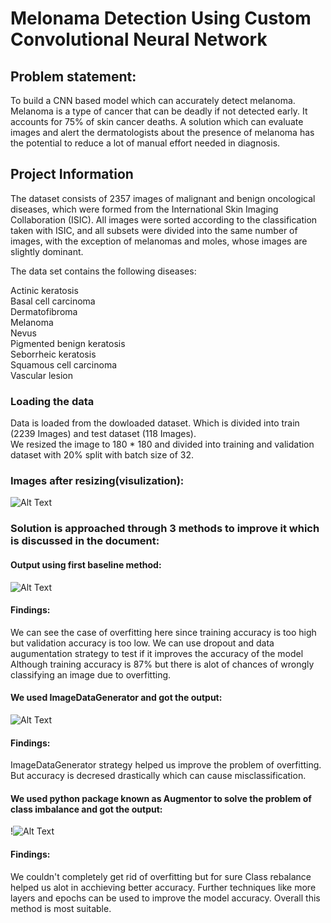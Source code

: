 # Melonama Detection Using Custom Convolutional Neural Network

## Problem statement:

To build a CNN based model which can accurately detect melanoma. Melanoma is a type of cancer that can be deadly if not detected early. It accounts for 75% of skin cancer deaths. A solution which can evaluate images and alert the dermatologists about the presence of melanoma has the potential to reduce a lot of manual effort needed in diagnosis.

## Project Information

The dataset consists of 2357 images of malignant and benign oncological diseases, which were formed from the International Skin Imaging Collaboration (ISIC). All images were sorted according to the classification taken with ISIC, and all subsets were divided into the same number of images, with the exception of melanomas and moles, whose images are slightly dominant.


The data set contains the following diseases:

Actinic keratosis\
Basal cell carcinoma\
Dermatofibroma\
Melanoma\
Nevus\
Pigmented benign keratosis\
Seborrheic keratosis\
Squamous cell carcinoma\
Vascular lesion

### Loading the data

Data is loaded from the dowloaded dataset. Which is divided into train (2239 Images) and test dataset (118 Images).\
We resized the image to 180 * 180 and divided into training and validation dataset with 20% split with batch size of 32.

### Images after resizing(visulization):

![Alt Text](download.png)

### Solution is approached through 3 methods to improve it which is discussed in the document:

#### Output using first baseline method:
![Alt Text](download%20(1).png)


#### Findings:
We can see the case of overfitting here since training accuracy is too high but validation accuracy is too low.
We can use dropout and data augumentation strategy to test if it improves the accuracy of the model
Although training accuracy is 87% but there is alot of chances of wrongly classifying an image due to overfitting.

#### We used ImageDataGenerator and got the output:
![Alt Text](download%20(2).png)

#### Findings:
ImageDataGenerator strategy helped us improve the problem of overfitting.
But accuracy is decresed drastically which can cause misclassification.

#### We used python package known as Augmentor to solve the problem of class imbalance and got the output:
!![Alt Text](download%20(3).png)

#### Findings:
We couldn't completely get rid of overfitting but for sure Class rebalance helped us alot in acchieving better accuracy.
Further techniques like more layers and epochs can be used to improve the model accuracy.
Overall this method is most suitable.


```python

```
